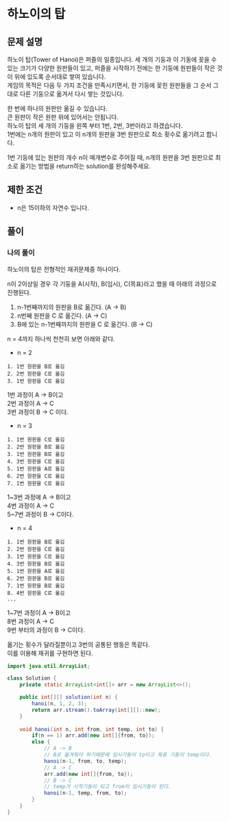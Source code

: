 # 하노이의 탑
## 문제 설명
하노이 탑(Tower of Hanoi)은 퍼즐의 일종입니다. 세 개의 기둥과 이 기동에 꽂을 수 있는 크기가 다양한 원판들이 있고, 퍼즐을 시작하기 전에는 한 기둥에 원판들이 작은 것이 위에 있도록 순서대로 쌓여 있습니다.  
게임의 목적은 다음 두 가지 조건을 만족시키면서, 한 기둥에 꽂힌 원판들을 그 순서 그대로 다른 기둥으로 옮겨서 다시 쌓는 것입니다.

한 번에 하나의 원판만 옮길 수 있습니다.  
큰 원판이 작은 원판 위에 있어서는 안됩니다.  
하노이 탑의 세 개의 기둥을 왼쪽 부터 1번, 2번, 3번이라고 하겠습니다.  
1번에는 n개의 원판이 있고 이 n개의 원판을 3번 원판으로 최소 횟수로 옮기려고 합니다.

1번 기둥에 있는 원판의 개수 n이 매개변수로 주어질 때, n개의 원판을 3번 원판으로 최소로 옮기는 방법을 return하는 solution를 완성해주세요.

## 제한 조건
* n은 15이하의 자연수 입니다.

## 풀이
### 나의 풀이
하노이의 탑은 전형적인 재귀문제중 하나이다.

n이 2이상일 경우 각 기둥을 A(시작), B(임시), C(목표)라고 했을 때 아래의 과정으로 진행된다.    
1. n-1번째까지의 원판을 B로 옮긴다. (A -> B)  
2. n번째 원판을 C 로 옮긴다. (A -> C)  
3. B에 있는 n-1번째까지의 원판을 C 로 옮긴다. (B -> C)

n = 4까지 하나씩 천천히 보면 아래와 같다.

* n = 2 
```
1. 1번 원판을 B로 옮김
2. 2번 원판을 C로 옮김
3. 1번 원판을 C로 옮김
```
1번 과정이 A -> B이고  
2번 과정이 A -> C  
3번 과정이 B -> C 이다.  

* n = 3  
```
1. 1번 원판을 C로 옮김
2. 2번 원판을 B로 옮김
3. 1번 원판을 B로 옮김
4. 3번 원판을 C로 옮김
5. 1번 원판을 A로 옮김
6. 2번 원판을 C로 옮김
7. 1번 원판을 C로 옮김
```
1~3번 과정에 A -> B이고  
4번 과정이 A -> C  
5~7번 과정이 B -> C이다.  

* n = 4
```
1. 1번 원판을 B로 옮김
2. 2번 원판을 C로 옮김
3. 1번 원판을 C로 옮김
4. 3번 원판을 B로 옮김
5. 1번 원판을 A로 옮김
6. 2번 원판을 B로 옮김
7. 1번 원판을 B로 옮김
8. 4번 원판을 C로 옮김
...
```  
1~7번 과정이 A -> B이고  
8번 과정이 A -> C  
9번 부터의 과정이 B -> C이다.  

옮기는 횟수가 달라질뿐이고 3번의 공통된 행동은 똑같다.  
이를 이용해 재귀를 구현하면 된다.

```java
import java.util.ArrayList;

class Solution {
    private static ArrayList<int[]> arr = new ArrayList<>();

    public int[][] solution(int n) {
        hanoi(n, 1, 2, 3);
        return arr.stream().toArray(int[][]::new);
    }
    
    void hanoi(int n, int from, int temp, int to) {
        if(n == 1) arr.add(new int[]{from, to});
        else {
            // A -> B
            // B로 옮겨줘야 하기때문에 임시기둥이 to이고 목표 기둥이 temp이다.
            hanoi(n-1, from, to, temp);
            // A -> C
            arr.add(new int[]{from, to});
            // B -> C
            // temp가 시작기둥이 되고 from이 임시기둥이 된다.
            hanoi(n-1, temp, from, to);
        }
    }
}
```